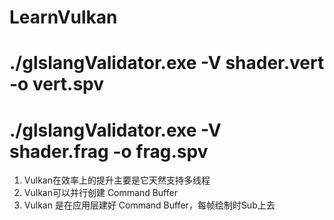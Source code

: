 # LearnVulkan

# ./glslangValidator.exe -V shader.vert -o vert.spv
# ./glslangValidator.exe -V shader.frag -o frag.spv

1. Vulkan在效率上的提升主要是它天然支持多线程
2. Vulkan可以并行创建 Command Buffer
3. Vulkan 是在应用层建好 Command Buffer，每帧绘制时Sub上去 


